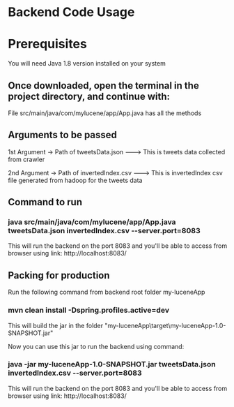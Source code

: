 # Backend Code Usage

# Prerequisites
You will need Java 1.8 version installed on your system

## Once downloaded, open the terminal in the project directory, and continue with:
File src/main/java/com/mylucene/app/App.java has all the methods

## Arguments to be passed
1st Argument -> Path of tweetsData.json  ---> This is tweets data collected from crawler

2nd Argument -> Path of invertedIndex.csv  ---> This is invertedIndex csv file generated from hadoop for the tweets data

## Command to run
### java src/main/java/com/mylucene/app/App.java tweetsData.json invertedIndex.csv --server.port=8083

This will run the backend on the port 8083 and you'll be able to access from browser using link: http://localhost:8083/

## Packing for production
Run the following command from backend root folder my-luceneApp 
### mvn clean install -Dspring.profiles.active=dev

This will build the jar in the folder "my-luceneApp\target\my-luceneApp-1.0-SNAPSHOT.jar"

Now you can use this jar to run the backend using command: 
### java -jar my-luceneApp-1.0-SNAPSHOT.jar tweetsData.json invertedIndex.csv --server.port=8083

This will run the backend on the port 8083 and you'll be able to access from browser using link: http://localhost:8083/
